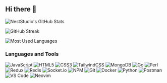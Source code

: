## Hi there 👋

<!--
**iamsparkedev/iamsparkedev** is a ✨ _special_ ✨ repository because its `README.md` (this file) appears on your GitHub profile.

Here are some ideas to get you started:

- 🔭 I’m currently working on ...
- 🌱 I’m currently learning ...
- 👯 I’m looking to collaborate on ...
- 🤔 I’m looking for help with ...
- 💬 Ask me about ...
- 📫 How to reach me: ...
- 😄 Pronouns: ...
- ⚡ Fun fact: ...
-->

![NestStudio's GitHub Stats](https://github-readme-stats.vercel.app/api?username=iamsparkedev&show_icons=true&theme=tokyonight)  

![GitHub Streak](https://streak-stats.demolab.com?user=iamsparkedev&theme=tokyonight&border_radius=10)  

![Most Used Languages](https://github-readme-stats.vercel.app/api/top-langs/?username=iamsparkedev&layout=compact&theme=tokyonight)  








###  Languages and Tools  

![JavaScript](https://img.shields.io/badge/JavaScript-F7DF1E?style=for-the-badge&logo=javascript&logoColor=000)  ![HTML5](https://img.shields.io/badge/HTML5-E34F26?style=for-the-badge&logo=html5&logoColor=fff)  ![CSS3](https://img.shields.io/badge/CSS3-1572B6?style=for-the-badge&logo=css3&logoColor=fff)  ![TailwindCSS](https://img.shields.io/badge/TailwindCSS-06B6D4?style=for-the-badge&logo=tailwindcss&logoColor=fff)  ![MongoDB](https://img.shields.io/badge/MongoDB-47A248?style=for-the-badge&logo=mongodb&logoColor=fff) ![Go](https://img.shields.io/badge/Go-00ADD8?style=for-the-badge&logo=go&logoColor=fff) ![Perl](https://img.shields.io/badge/Perl-39457E?style=for-the-badge&logo=perl&logoColor=fff) ![Redux](https://img.shields.io/badge/Redux-764ABC?style=for-the-badge&logo=redux&logoColor=fff)  ![Redis](https://img.shields.io/badge/Redis-DC382D?style=for-the-badge&logo=redis&logoColor=fff)  ![Socket.io](https://img.shields.io/badge/Socket.io-010101?style=for-the-badge&logo=socketdotio&logoColor=fff)  ![NPM](https://img.shields.io/badge/NPM-CB3837?style=for-the-badge&logo=npm&logoColor=fff)  ![Git](https://img.shields.io/badge/Git-F05032?style=for-the-badge&logo=git&logoColor=fff)  ![Docker](https://img.shields.io/badge/Docker-2496ED?style=for-the-badge&logo=docker&logoColor=fff)  ![Python](https://img.shields.io/badge/Python-3776AB?style=for-the-badge&logo=python&logoColor=fff)  ![Postman](https://img.shields.io/badge/Postman-FF6C37?style=for-the-badge&logo=postman&logoColor=fff) ![VS Code](https://img.shields.io/badge/VS%20Code-007ACC?style=for-the-badge&logo=visualstudiocode&logoColor=fff) ![Neovim](https://img.shields.io/badge/Neovim-57A143?style=for-the-badge&logo=neovim&logoColor=fff)
